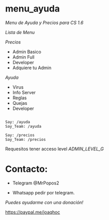 # menu_ayuda
*Menu de Ayuda y Precios para CS 1.6*

*Lista de Menu*

*Precios*
 * Admin Basico
 * Admin Full
 * Developer
 * Adquiere tu Admin

*Ayuda*
 * Virus
 * Info Server
 * Reglas
 * Quejas
 * Developer
 
```

Say: /ayuda
Say_Team: /ayuda

Say: /precios
Say_Team: /precios

```

Requesitos tener acceso level _ADMIN_LEVEL_G_

# Contacto: 

 * Telegram @MrPopos2 

 * Whatsapp pedir por telegram.
 
 

_Puedes ayudarme con una donación!_

https://paypal.me/joaqhoc
